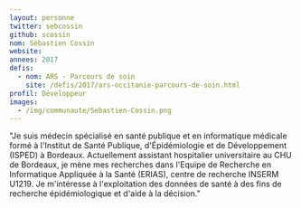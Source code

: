 ```yaml
---
layout: personne
twitter: sebcossin
github: scossin
nom: Sébastien Cossin
website:
annees: 2017
defis: 
  - nom: ARS - Parcours de soin
    site: /defis/2017/ars-occitanie-parcours-de-soin.html
profil: Développeur
images:
  - /img/communaute/Sebastien-Cossin.png
---
```


"Je suis médecin spécialisé en santé publique et en informatique médicale formé
à l'Institut de Santé Publique, d'Épidémiologie et de Développement
(ISPED) à Bordeaux. Actuellement assistant hospitalier universitaire
au CHU de Bordeaux, je mène mes recherches dans l'Equipe de Recherche
en Informatique Appliquée à la Santé (ERIAS), centre de recherche
INSERM U1219. Je m'intéresse à l'exploitation des données de santé à
des fins de recherche épidémiologique et d'aide à la décision."
